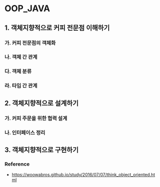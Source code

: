 # OOP_JAVA 

## 1. 객체지향적으로 커피 전문점 이해하기
### 가. 커피 전문점의 객체화
### 나. 객체 간 관계
### 다. 객체 분류
### 라. 타입 간 관계
## 2. 객체지향적으로 설계하기
### 가. 커피 주문을 위한 협력 설계
### 나. 인터페이스 정리
## 3. 객체지향적으로 구현하기

### Reference
* https://woowabros.github.io/study/2016/07/07/think_object_oriented.html